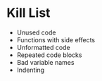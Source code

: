 Kill List
=========
* Unused code
* Functions with side effects
* Unformatted code
* Repeated code blocks
* Bad variable names
* Indenting